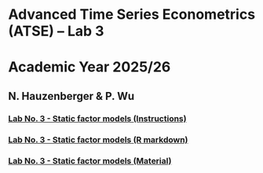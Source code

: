 # Advanced Time Series Econometrics (ATSE) – Lab 3
# Academic Year 2025/26
## N. Hauzenberger & P. Wu

### [Lab No. 3 - Static factor models (Instructions)](./ECNM11049-Lab3.pdf)
### [Lab No. 3 - Static factor models (R markdown)](./ECNM11049-Lab3.html)
### [Lab No. 3 - Static factor models (Material)](https://github.com/nhauzenb/SGPE-ECNM11049/tree/main/Lab%20Material/Lab%203)


